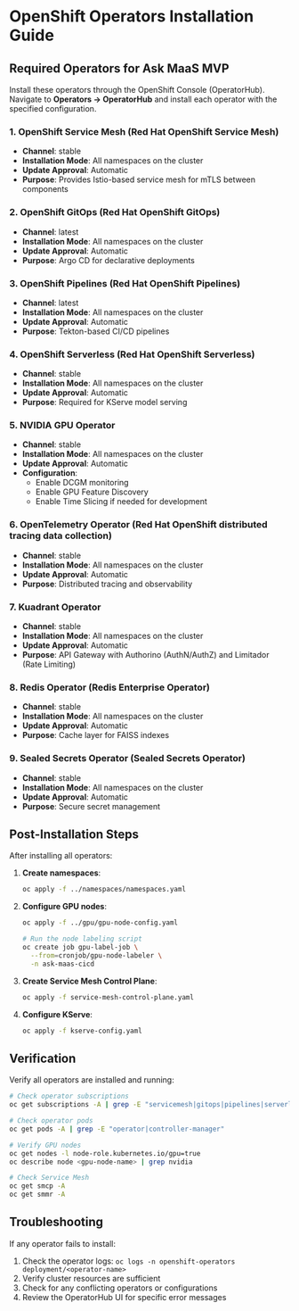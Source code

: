 # OpenShift Operators Installation Guide

## Required Operators for Ask MaaS MVP

Install these operators through the OpenShift Console (OperatorHub). Navigate to **Operators → OperatorHub** and install each operator with the specified configuration.

### 1. OpenShift Service Mesh (Red Hat OpenShift Service Mesh)
- **Channel**: stable
- **Installation Mode**: All namespaces on the cluster
- **Update Approval**: Automatic
- **Purpose**: Provides Istio-based service mesh for mTLS between components

### 2. OpenShift GitOps (Red Hat OpenShift GitOps)
- **Channel**: latest
- **Installation Mode**: All namespaces on the cluster
- **Update Approval**: Automatic
- **Purpose**: Argo CD for declarative deployments

### 3. OpenShift Pipelines (Red Hat OpenShift Pipelines)
- **Channel**: latest
- **Installation Mode**: All namespaces on the cluster
- **Update Approval**: Automatic
- **Purpose**: Tekton-based CI/CD pipelines

### 4. OpenShift Serverless (Red Hat OpenShift Serverless)
- **Channel**: stable
- **Installation Mode**: All namespaces on the cluster
- **Update Approval**: Automatic
- **Purpose**: Required for KServe model serving

### 5. NVIDIA GPU Operator
- **Channel**: stable
- **Installation Mode**: All namespaces on the cluster
- **Update Approval**: Automatic
- **Configuration**:
  - Enable DCGM monitoring
  - Enable GPU Feature Discovery
  - Enable Time Slicing if needed for development

### 6. OpenTelemetry Operator (Red Hat OpenShift distributed tracing data collection)
- **Channel**: stable
- **Installation Mode**: All namespaces on the cluster
- **Update Approval**: Automatic
- **Purpose**: Distributed tracing and observability

### 7. Kuadrant Operator
- **Channel**: stable
- **Installation Mode**: All namespaces on the cluster
- **Update Approval**: Automatic
- **Purpose**: API Gateway with Authorino (AuthN/AuthZ) and Limitador (Rate Limiting)

### 8. Redis Operator (Redis Enterprise Operator)
- **Channel**: stable
- **Installation Mode**: All namespaces on the cluster
- **Update Approval**: Automatic
- **Purpose**: Cache layer for FAISS indexes

### 9. Sealed Secrets Operator (Sealed Secrets Operator)
- **Channel**: stable
- **Installation Mode**: All namespaces on the cluster
- **Update Approval**: Automatic
- **Purpose**: Secure secret management

## Post-Installation Steps

After installing all operators:

1. **Create namespaces**:
   ```bash
   oc apply -f ../namespaces/namespaces.yaml
   ```

2. **Configure GPU nodes**:
   ```bash
   oc apply -f ../gpu/gpu-node-config.yaml
   
   # Run the node labeling script
   oc create job gpu-label-job \
     --from=cronjob/gpu-node-labeler \
     -n ask-maas-cicd
   ```

3. **Create Service Mesh Control Plane**:
   ```bash
   oc apply -f service-mesh-control-plane.yaml
   ```

4. **Configure KServe**:
   ```bash
   oc apply -f kserve-config.yaml
   ```

## Verification

Verify all operators are installed and running:

```bash
# Check operator subscriptions
oc get subscriptions -A | grep -E "servicemesh|gitops|pipelines|serverless|gpu|opentelemetry|kuadrant|redis|sealed"

# Check operator pods
oc get pods -A | grep -E "operator|controller-manager"

# Verify GPU nodes
oc get nodes -l node-role.kubernetes.io/gpu=true
oc describe node <gpu-node-name> | grep nvidia

# Check Service Mesh
oc get smcp -A
oc get smmr -A
```

## Troubleshooting

If any operator fails to install:
1. Check the operator logs: `oc logs -n openshift-operators deployment/<operator-name>`
2. Verify cluster resources are sufficient
3. Check for any conflicting operators or configurations
4. Review the OperatorHub UI for specific error messages
